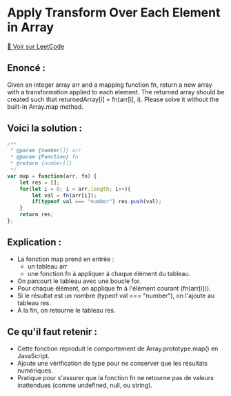 # Apply Transform Over Each Element in Array

[🔗 Voir sur LeetCode](https://leetcode.com/problems/apply-transform-over-each-element-in-array/description/?envType=study-plan-v2&envId=30-days-of-javascript)

## Enoncé :

Given an integer array arr and a mapping function fn, return a new array with a transformation applied to each element.
The returned array should be created such that returnedArray[i] = fn(arr[i], i).
Please solve it without the built-in Array.map method.

## Voici la solution :

``` js
/**
 * @param {number[]} arr
 * @param {Function} fn
 * @return {number[]}
 */
var map = function(arr, fn) {
    let res = [];
    for(let i = 0; i < arr.length; i++){
        let val = fn(arr[i]);
        if(typeof val === "number") res.push(val);
    }
    return res;
};
```

## Explication :

- La fonction map prend en entrée :
   - un tableau arr
   - une fonction fn à appliquer à chaque élément du tableau.
- On parcourt le tableau avec une boucle for.
- Pour chaque élément, on applique fn à l'élément courant (fn(arr[i])).
- Si le résultat est un nombre (typeof val === "number"), on l'ajoute au tableau res.
- À la fin, on retourne le tableau res.

## Ce qu'il faut retenir :

- Cette fonction reproduit le comportement de Array.prototype.map() en JavaScript.
- Ajoute une vérification de type pour ne conserver que les résultats numériques.
- Pratique pour s'assurer que la fonction fn ne retourne pas de valeurs inattendues (comme undefined, null, ou string).

